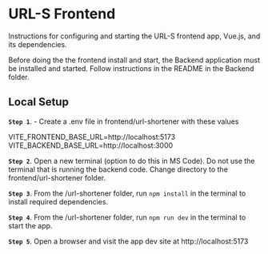 # URL-S Frontend

Instructions for configuring and starting the URL-S frontend app, Vue.js, and its dependencies.

Before doing the the frontend install and start, the Backend application must be installed and started. Follow instructions in the README in the Backend folder.

## Local Setup

**`Step 1`**. - Create a .env file in frontend/url-shortener with these values

VITE_FRONTEND_BASE_URL=http://localhost:5173
VITE_BACKEND_BASE_URL=http://localhost:3000


**`Step 2`**. Open a new terminal (option to do this in MS Code). Do not use the terminal that is running the backend code. Change directory to the frontend/url-shortener folder.
  
**`Step 3`**. From the /url-shortener folder, run `npm install` in the terminal to install required dependencies.
 
**`Step 4`**. From the /url-shortener folder, run `npm run dev` in the terminal to start the app.

**`Step 5`**. Open a browser and visit the app dev site at http://localhost:5173